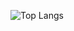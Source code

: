 ![Top Langs](https://github-readme-stats.vercel.app/api/top-langs/?username=lewisjwilson&layout=compact&hide=python&theme=dark)
